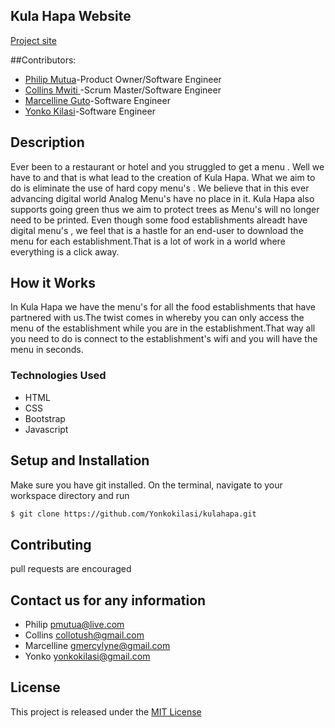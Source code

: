 
## Kula Hapa Website
[Project site]( https://yonkokilasi.github.io/kulahapa)

##Contributors:
* [Philip Mutua](https://github.com/pmutua)-Product Owner/Software Engineer
* [Collins Mwiti ](https://github.com/collinsmwiti)-Scrum Master/Software Engineer
* [Marcelline Guto](https://github.com/gmercylyne2)-Software Engineer
* [Yonko Kilasi](https://github.com/Yonkokilasi)-Software Engineer

## Description
Ever been to a restaurant or hotel and you struggled to get a menu . Well we have to and that is what lead to the creation of Kula Hapa.
What we aim to do is eliminate the use of hard copy menu's . We believe that in this ever advancing digital world Analog Menu's have no place in it. Kula Hapa also supports going green thus we aim to protect trees as Menu's will no longer need to be printed.
Even though some food establishments alreadt have digital menu's , we feel that is a hastle for an end-user to download the menu for each establishment.That is a lot of work in a world where everything is a click away.
## How it Works
In Kula Hapa we have the menu's for all the food establishments that have partnered with us.The twist comes in whereby you can only access the menu of the establishment while you are in the establishment.That way all you need to do is connect to the establishment's wifi and you will have the menu in seconds.

### Technologies Used
* HTML
* CSS
* Bootstrap
* Javascript

## Setup and Installation
Make sure you have git installed. On the terminal, navigate to your workspace directory and run

```bash
$ git clone https://github.com/Yonkokilasi/kulahapa.git

```
## Contributing
pull requests are encouraged

## Contact us for any information
* Philip  <pmutua@live.com>
* Collins <collotush@gmail.com>
* Marcelline <gmercylyne@gmail.com>
* Yonko <yonkokilasi@gmail.com>


## License
This project is released under the [MIT License](./LICENSE.md)
